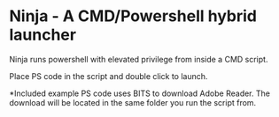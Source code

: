 # Ninja - A CMD/Powershell hybrid launcher

Ninja runs powershell with elevated privilege from inside a CMD script.<br>

Place PS code in the script and double click to launch.<br>

*Included example PS code uses BITS to download Adobe Reader. The download will be located in the same folder you run the script from.
